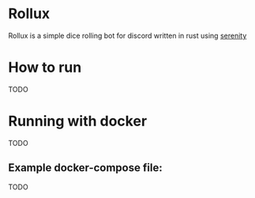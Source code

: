 # Rollux

Rollux is a simple dice rolling bot for discord written in rust using [serenity](https://docs.rs/serenity/0.8.6/serenity/)

# How to run

TODO

# Running with docker

TODO

## Example docker-compose file:

TODO